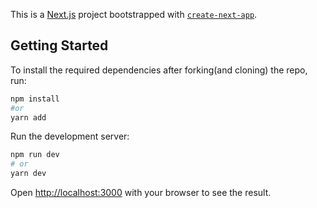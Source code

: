 This is a [Next.js](https://nextjs.org/) project bootstrapped with [`create-next-app`](https://github.com/vercel/next.js/tree/canary/packages/create-next-app).

## Getting Started

To install the required dependencies after forking(and cloning) the repo, run:

```bash 
npm install 
#or 
yarn add
```

Run the development server:

```bash
npm run dev
# or
yarn dev
```

Open [http://localhost:3000](http://localhost:3000) with your browser to see the result.